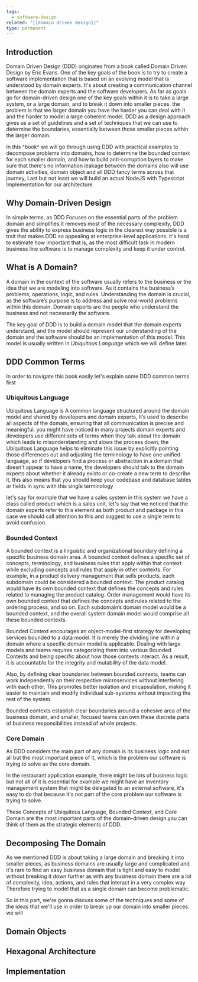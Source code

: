 ```yaml
---
tags:
  - software-design
related: "[[domain driven design]]"
type: permanent
---
```


## Introduction

Domain Driven Design (DDD) originates from a book called Domain Driven Design by Eric Evans. One of the key goals of the book is to try to create a software implementation that is based on an evolving model that is understood by domain experts. It's about creating a communication channel between the domain experts and the software developers. As far as goals go for domain-driven design one of the key goals within it is to take a large system, or a large domain, and to break it down into smaller pieces. the problem is that we larger domain you have the harder you can deal with it and the harder to model a large coherent model. DDD as a design approach gives us a set of guidelines and a set of techniques that we can use to determine the boundaries, essentially between those smaller pieces within the larger domain. 

In this ^book^ we will go through using DDD with practical examples to decompose problems into domains, how to determine the bounded context for each smaller domain, and how to build anti-corruption layers to make sure that there's no information leakage between the domains also will use domain activities, domain object and all DDD fancy terms across that journey, Last but not least we will build an actual NodeJS with Typescript Implementation for our architecture.

## Why Domain-Driven Design
In simple terms, as DDD Focuses on the essential parts of the problem domain and simplifies it removes most of the necessary complexity, DDD gives the ability to express business logic in the clearest way possible is a trait that makes DDD so appealing at enterprise-level applications. it's hard to estimate how important that is, as the most difficult task in modern business line software is to manage complexity and keep it under control.

## What is A Domain?

A domain in the context of the software usually refers to the business or the idea that we are modeling into software. As it contains the business’s problems, operations, logic, and rules. Understanding the domain is crucial, as the software’s purpose is to address and solve real-world problems within this domain.
Domain experts are the people who understand the business and not necessarily the software.

The key goal of DDD is to build a domain model that the domain experts understand, and the model should represent our understanding of the domain and the software should be an implementation of this model. This model is usually written in *Ubiquitous Language* which we will define later.
## DDD Common Terms

In order to navigate this book easily let's explain some DDD common terms first

### Ubiquitous Language 
Ubiquitous Language is A common language structured around the domain model and shared by developers and domain experts, It’s used to describe all aspects of the domain, ensuring that all communication is precise and meaningful. you might have noticed in many projects domain experts and developers use different sets of terms when they talk about the domain which leads to misunderstanding and slows the process down, the Ubiquitous Language helps to eliminate this issue by explicitly pointing those differences out and adjusting the terminology to have one unified language, so if developers find a process or abstraction in a domain that doesn't appear to have a name, the developers should talk to the domain experts about whether it already exists or co-create a new term to describe it, this also means that you should keep your codebase and database tables or fields in sync with this single terminology 

let's say for example that we have a sales system in this system we have a class called product which is a sales unit, let's say that we noticed that the domain experts refer to this element as both product and package in this case we should call attention to this and suggest to use a single term to avoid confusion. 

### Bounded Context

A bounded context is a linguistic and organizational boundary defining a specific business domain area. A bounded context defines a specific set of concepts, terminology, and business rules that apply within that context while excluding concepts and rules that apply in other contexts.
For example, in a product delivery management that sells products, each subdomain could be considered a bounded context. The product catalog would have its own bounded context that defines the concepts and rules related to managing the product catalog. Order management would have its own bounded context that defines the concepts and rules related to the ordering process, and so on. Each subdomain’s domain model would be a bounded context, and the overall system domain model would comprise all these bounded contexts.

Bounded Context encourages an object-model-first strategy for developing services bounded to a data model. It is merely the dividing line within a domain where a specific domain model is applicable. Dealing with large models and teams requires categorizing them into various Bounded Contexts and being specific about how those contexts interact. As a result, it is accountable for the integrity and mutability of the data model.

Also, by defining clear boundaries between bounded contexts, teams can work independently on their respective microservices without interfering with each other. This promotes better isolation and encapsulation, making it easier to maintain and modify individual sub-systems without impacting the rest of the system.

Bounded contexts establish clear boundaries around a cohesive area of the business domain, and smaller, focused teams can own these discrete parts of business responsibilities instead of whole projects.

### Core Domain

As DDD considers the main part of any domain is its business logic and not all but the most important piece of it, which is the problem our software is trying to solve as the core domain.

In the restaurant application example, there might be lots of business logic but not all of it is essential for example we might have an inventory management system that might be delegated to an external software, it's easy to do that because it's not part of the core problem our software is trying to solve.


These Concepts of Ubiquitous Language, Bounded Context, and Core Domain are the most important parts of the domain-driven design you can think of them as the strategic elements of DDD.


## Decomposing The Domain
As we mentioned DDD is about taking a large domain and breaking it into smaller pieces, as business domains are usually large and complicated and it's rare to find an easy business domain that is tight and easy to model without breaking it down further as with any business domain there are a lot of complexity, idea, actions, and rules that interact in a very complex way Therefore trying to model that as a single domain can become problematic.

So in this part, we're gonna discuss some of the techniques and some of the ideas that we'll use in order to break up our domain into smaller pieces. we will 
## Domain Objects

## Hexagonal Architecture 

## Implementation 


